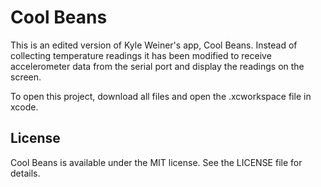 # Cool Beans

This is an edited version of Kyle Weiner's app, Cool Beans. Instead of collecting temperature readings it has been modified to receive accelerometer data from the serial port and display the readings on the screen.

To open this project, download all files and open the .xcworkspace file in xcode.

## License

Cool Beans is available under the MIT license. See the LICENSE file for details.
